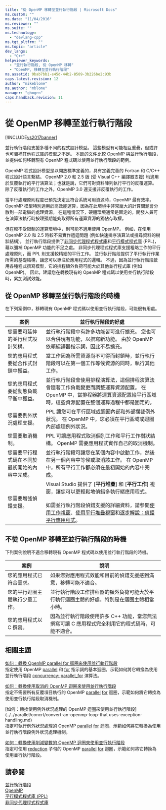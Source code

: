 ```yaml
---
title: "從 OpenMP 移轉至並行執行階段 | Microsoft Docs"
ms.custom: ""
ms.date: "11/04/2016"
ms.reviewer: ""
ms.suite: ""
ms.technology: 
  - "devlang-cpp"
ms.tgt_pltfrm: ""
ms.topic: "article"
dev_langs: 
  - "C++"
helpviewer_keywords: 
  - "並行執行階段, 從 OpenMP 移轉"
  - "OpenMP, 移轉至並行執行階段"
ms.assetid: 9bab7bb1-e45d-44b2-8509-3b226be2c93b
caps.latest.revision: 12
author: "mikeblome"
ms.author: "mblome"
manager: "ghogen"
caps.handback.revision: 11
---
```

# 從 OpenMP 移轉至並行執行階段
[!INCLUDE[vs2017banner](../../assembler/inline/includes/vs2017banner.md)]

並行執行階段支援多種不同的程式設計模型。  這些模型有可能相互重疊，但或許也可彌補其他程式庫的模型之不足。  本節的文件比較 [OpenMP](../../parallel/openmp/openmp-in-visual-cpp.md) 與並行執行階段，並提供如何移轉現有 OpenMP 程式碼以使用並行執行階段的範例。  
  
 OpenMP 程式設計模型是以開放標準定義的，具有定義完善的 Fortran 和 C\/C\+\+ 程式設計語言繫結。  OpenMP 2.0 和 2.5 版 \(受 Visual C\+\+ 編譯器支援\) 均適用於反覆執行的平行演算法；也就是說，它們可對資料陣列執行平行的反覆運算。  除了反覆執行的工作之外，OpenMP 3.0 還支援非反覆執行的工作。  
  
 當平行處理原則程度已預先決定且符合系統可用資源時，OpenMP 最有效率。  OpenMP 模型特別適用於高效能運算，因為在此環境中非常龐大的計算問題會分散到一部電腦的處理資源。  在這種情況下，硬體環境通常是固定的，開發人員可在演算法執行時按理預期能夠取得所有運算資源的獨佔存取權。  
  
 但在較不受限制的運算環境中，則可能不適用使用 OpenMP。  例如，在使用 OpenMP 2.0 和 2.5 時較不易實作遞迴問題 \(例如快速排序演算法或搜尋資料的樹狀結構\)。  並行執行階段提供了[非同步代理程式程式庫](../../parallel/concrt/asynchronous-agents-library.md)和[平行模式程式庫](../../parallel/concrt/parallel-patterns-library-ppl.md) \(PPL\)，藉以彌補 OpenMP 功能的不足之處。  非同步代理程式程式庫支援粗略工作的平行處理原則，而 PPL 則支援較精細的平行工作。  並行執行階段提供了平行執行作業所需的基礎結構，讓您可以專注於應用程式的邏輯。  不過，因為並行執行階段啟用各種程式撰寫模型，它的排程額外負荷可能大於其他並行程式庫 \(例如 OpenMP\)。  因此，建議您在轉換現有的 OpenMP 程式碼以使用並行執行階段時，累加測試效能。  
  
## 從 OpenMP 移轉至並行執行階段的時機  
 在下列案例中，移轉現有 OpenMP 程式碼以使用並行執行階段，可能很有用處。  
  
|案例|並行執行階段的好處|  
|--------|---------------|  
|您需要可延伸的並行程式設計架構。|並行執行階段中有許多功能皆可進行擴充。  您也可以合併現有功能，以撰寫新功能。  由於 OpenMP 依賴編譯器指示詞，因此不易擴充。|  
|您的應用程式要從合作式封鎖中獲益。|當工作因為所需資源尚不可得而封鎖時，並行執行階段可以在第一個工作等候資源的同時，執行其他工作。|  
|您的應用程式要從動態負載平衡中獲益。|並行執行階段會使用排程演算法，這個排程演算法會隨著工作負載變更而調整運算資源配置。  在 OpenMP 中，當排程器將運算資源配置給平行區域時，這些資源配置在整個運算過程中都是固定的。|  
|您需要例外狀況處理支援。|PPL 讓您可在平行區域或迴圈內部和外部攔截例外狀況。  在 OpenMP 中，您必須在平行區域或迴圈內部處理例外狀況。|  
|您需要取消機制。|PPL 可讓應用程式取消個別工作和平行工作樹狀結構。  OpenMP 需要應用程式實作自己的取消機制。|  
|您需要平行程式碼在不同於最初開始的內容中完成。|並行執行階段可讓您在某個內容中啟動工作，然後在另一個內容中等候或取消該工作。  在 OpenMP 中，所有平行工作都必須在最初開始的內容中完成。|  
|您需要增強偵錯支援。|Visual Studio 提供了 \[**平行堆疊**\] 和 \[**平行工作**\] 視窗，讓您可以更輕鬆地偵錯多執行緒應用程式。<br /><br /> 如需並行執行階段偵錯支援的詳細資料，請參閱[使用工作視窗](../Topic/Using%20the%20Tasks%20Window.md)、[使用平行堆疊視窗](../Topic/Using%20the%20Parallel%20Stacks%20Window.md)和[逐步解說：偵錯平行應用程式](../Topic/Walkthrough:%20Debugging%20a%20Parallel%20Application.md)。|  
  
## 不從 OpenMP 移轉至並行執行階段的時機  
 下列案例說明不適合移轉現有 OpenMP 程式碼以使用並行執行階段的時機。  
  
|案例|說明|  
|--------|--------|  
|您的應用程式已符合需求。|如果您對應用程式效能和目前的偵錯支援感到滿意，移轉可能不適合。|  
|您的平行迴圈主體執行少量工作。|並行執行階段工作排程器的額外負荷可能大於平行執行迴圈主體的好處，特別是在迴圈主體相當小時。|  
|您的應用程式以 C 撰寫。|因為並行執行階段使用許多 C\+\+ 功能，當您無法撰寫可讓 C 應用程式完全利用它的程式碼時，可能不適合。|  
  
## 相關主題  
 [如何：轉換 OpenMP parallel for 迴圈來使用並行執行階段](../../parallel/concrt/how-to-convert-an-openmp-parallel-for-loop-to-use-the-concurrency-runtime.md)  
 指定使用 OpenMP [parallel](../../parallel/openmp/reference/parallel.md) 和 [for](../../parallel/openmp/reference/for-openmp.md) 指示詞的基本迴圈，示範如何將它轉換為使用並行執行階段 [concurrency::parallel\_for](../Topic/parallel_for%20Function.md) 演算法。  
  
 [如何：轉換使用取消的 OpenMP 迴圈來使用並行執行階段](../../parallel/concrt/convert-an-openmp-loop-that-uses-cancellation.md)  
 指定不需要所有反覆項目執行的 OpenMP [parallel](../../parallel/openmp/reference/parallel.md) [for](../../parallel/openmp/reference/for-openmp.md) 迴圈，示範如何將它轉換為使用並行執行階段取消機制。  
  
 [如何：轉換使用例外狀況處理的 OpenMP 迴圈來使用並行執行階段](../../parallel/concrt/convert-an-openmp-loop-that uses-exception-handling.md)  
 指定可執行例外狀況處理的 OpenMP [parallel](../../parallel/openmp/reference/parallel.md) [for](../../parallel/openmp/reference/for-openmp.md) 迴圈，示範如何將它轉換為使用並行執行階段例外狀況處理機制。  
  
 [如何：轉換使用削減變數的 OpenMP 迴圈來使用並行執行階段](../../parallel/concrt/convert-an-openmp-loop-that-uses-a-reduction-variable.md)  
 指定可使用 [reduction](../../parallel/openmp/reference/reduction.md) 子句的 OpenMP [parallel](../../parallel/openmp/reference/parallel.md) [for](../../parallel/openmp/reference/for-openmp.md) 迴圈，示範如何將它轉換為使用並行執行階段。  
  
## 請參閱  
 [並行執行階段](../../parallel/concrt/concurrency-runtime.md)   
 [OpenMP](../../parallel/openmp/openmp-in-visual-cpp.md)   
 [平行模式程式庫 \(PPL\)](../../parallel/concrt/parallel-patterns-library-ppl.md)   
 [非同步代理程式程式庫](../../parallel/concrt/asynchronous-agents-library.md)